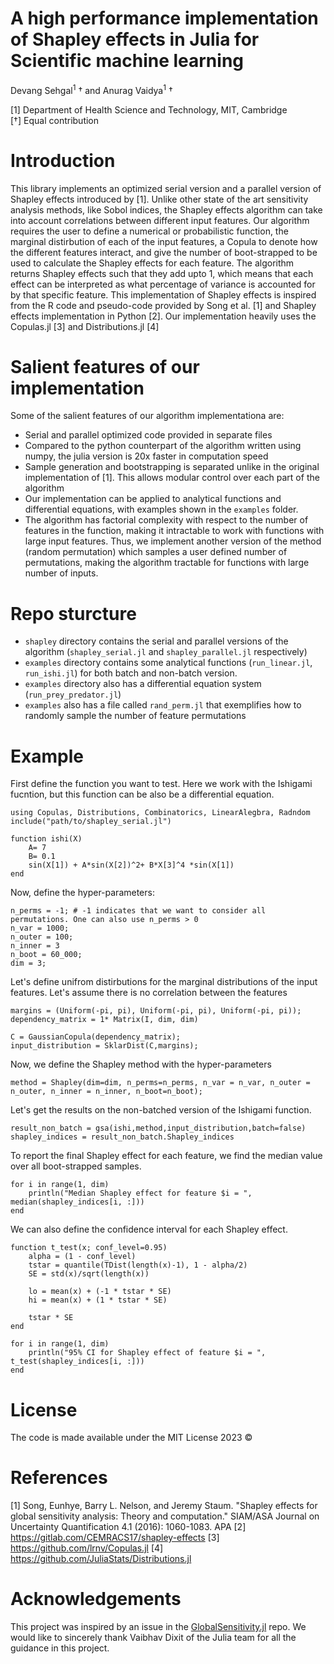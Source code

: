 # A high performance implementation of Shapley effects in Julia for Scientific machine learning

Devang Sehgal<sup>1</sup> &dagger; and Anurag Vaidya<sup>1</sup> &dagger;

[1] Department of Health Science and Technology, MIT, Cambridge  
[&dagger;] Equal contribution 

# Introduction

This library implements an optimized serial version and a parallel version of Shapley effects introduced by [1]. Unlike other state of the art sensitivity analysis methods, like Sobol indices, the Shapley effects algorithm can take into account correlations between different input features. Our algorithm requires the user to define a numerical or probabilistic function, the marginal distirbution of each of the input features, a Copula to denote how the different features interact, and give the number of boot-strapped to be used to calculate the Shapley effects for each feature. The algorithm returns Shapley effects such that they add upto 1, which means that each effect can be interpreted as what percentage of variance is accounted for by that specific feature. This implementation of Shapley effects is inspired from the R code and pseudo-code provided by Song et al. [1] and Shapley effects implementation in Python [2]. Our implementation heavily uses the Copulas.jl [3] and Distributions.jl [4]

# Salient features of our implementation
Some of the salient features of our algorithm implementationa are: 
- Serial and parallel optimized code provided in separate files 
- Compared to the python counterpart of the algorithm written using numpy, the julia version is 20x faster in computation speed
- Sample generation and bootstrapping is separated unlike in the original implementation of [1]. This allows modular control over each part of the algorithm 
- Our implementation can be applied to analytical functions and differential equations, with examples shown in the `examples` folder.
- The algorithm has factorial complexity with respect to the number of features in the function, making it intractable to work with functions with large input features. Thus, we implement another version of the method (random permutation) which samples a user defined number of permutations, making the algorithm tractable for functions with large number of inputs.

# Repo sturcture
- `shapley` directory contains the serial and parallel versions of the algorithm (`shapley_serial.jl` and `shapley_parallel.jl` respectively)
- `examples` directory contains some analytical functions (`run_linear.jl`, `run_ishi.jl`) for both batch and non-batch version. 
- `examples` directory also has a differential equation system (`run_prey_predator.jl`) 
- `examples` also has a file called `rand_perm.jl` that exemplifies how to randomly sample the number of feature permutations 

# Example

First define the function you want to test. Here we work with the Ishigami fucntion, but this function can be also be a differential equation. 

```
using Copulas, Distributions, Combinatorics, LinearAlegbra, Radndom 
include("path/to/shapley_serial.jl")

function ishi(X)
    A= 7
    B= 0.1
    sin(X[1]) + A*sin(X[2])^2+ B*X[3]^4 *sin(X[1])
end
```

Now, define the hyper-parameters:
```
n_perms = -1; # -1 indicates that we want to consider all permutations. One can also use n_perms > 0
n_var = 1000;
n_outer = 100;
n_inner = 3
n_boot = 60_000;
dim = 3;
```

Let's define unifrom distirbutions for the marginal distributions of the input features. Let's assume there is no correlation between the features
```
margins = (Uniform(-pi, pi), Uniform(-pi, pi), Uniform(-pi, pi));
dependency_matrix = 1* Matrix(I, dim, dim)

C = GaussianCopula(dependency_matrix);
input_distribution = SklarDist(C,margins);
```

Now, we define the Shapley method with the hyper-parameters

```
method = Shapley(dim=dim, n_perms=n_perms, n_var = n_var, n_outer = n_outer, n_inner = n_inner, n_boot=n_boot);
```

Let's get the results on the non-batched version of the Ishigami function.
```
result_non_batch = gsa(ishi,method,input_distribution,batch=false)
shapley_indices = result_non_batch.Shapley_indices
```

To report the final Shapley effect for each feature, we find the median value over all boot-strapped samples.
```
for i in range(1, dim)
    println("Median Shapley effect for feature $i = ", median(shapley_indices[i, :]))
end
```

We can also define the confidence interval for each Shapley effect.
```
function t_test(x; conf_level=0.95)
    alpha = (1 - conf_level)
    tstar = quantile(TDist(length(x)-1), 1 - alpha/2)
    SE = std(x)/sqrt(length(x))

    lo = mean(x) + (-1 * tstar * SE)
    hi = mean(x) + (1 * tstar * SE)

    tstar * SE
end

for i in range(1, dim)
    println("95% CI for Shapley effect of feature $i = ", t_test(shapley_indices[i, :]))
end

```

# License 
The code is made available under the MIT License 2023 &copy;

# References
[1] Song, Eunhye, Barry L. Nelson, and Jeremy Staum. "Shapley effects for global sensitivity analysis: Theory and computation." SIAM/ASA Journal on Uncertainty Quantification 4.1 (2016): 1060-1083.
APA	
[2] https://gitlab.com/CEMRACS17/shapley-effects
[3] https://github.com/lrnv/Copulas.jl
[4] https://github.com/JuliaStats/Distributions.jl

# Acknowledgements 
This project was inspired by an issue in the [GlobalSensitivity.jl](https://github.com/SciML/GlobalSensitivity.jl/issues/98) repo. We would like to sincerely thank Vaibhav Dixit of the Julia team for all the guidance in this project. 
